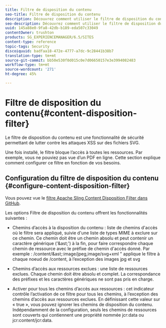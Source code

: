 ```yaml
---
title: Filtre de disposition du contenu
seo-title: Filtre de disposition du contenu
description: Découvrez comment utiliser le filtre de disposition du contenu pour empêcher les attaques XSS.
seo-description: Découvrez comment utiliser le filtre de disposition du contenu pour empêcher les attaques XSS.
uuid: 145a88e0-9fa8-42db-b189-eda507c33049
contentOwner: trushton
products: SG_EXPERIENCEMANAGER/6.5/SITES
content-type: reference
topic-tags: Security
discoiquuid: badfaa18-472e-4777-a7dc-9c28441b38b7
translation-type: tm+mt
source-git-commit: bb50e530f0d015c0e7d06650157e3e3994082483
workflow-type: tm+mt
source-wordcount: '271'
ht-degree: 45%

---
```



# Filtre de disposition du contenu{#content-disposition-filter}

Le filtre de disposition du contenu est une fonctionnalité de sécurité permettant de lutter contre les attaques XSS sur des fichiers SVG.

Une fois installé, le filtre bloque l’accès à toutes les ressources. Par exemple, vous ne pouviez pas vue d’un PDF en ligne. Cette section explique comment configurer ce filtre en fonction de vos besoins.

## Configuration du filtre de disposition du contenu {#configure-content-disposition-filter}

Vous pouvez vue le [filtre Apache Sling Content Disposition Filter dans GitHub](https://github.com/apache/sling-org-apache-sling-security/blob/master/src/main/java/org/apache/sling/security/impl/ContentDispositionFilterConfiguration.java).

Les options Filtre de disposition du contenu offrent les fonctionnalités suivantes :

* Chemins d’accès à la disposition du contenu : liste de chemins d&#39;accès où le filtre sera appliqué, suivie d&#39;une liste de types MIME à exclure sur ce chemin. Ce chemin doit être un chemin absolu et peut contenir un caractère générique (&#39;&amp;ast;&#39;) à la fin, pour faire correspondre chaque chemin de ressource avec le préfixe de chemin d&#39;accès donné. Par exemple : /content/&amp;ast;:image/jpeg,image/svg+xml &quot; applique le filtre à chaque noeud de /content, à l’exception des images jpg et svg

* Chemins d’accès aux ressources exclues : une liste de ressources exclues. Chaque chemin doit être absolu et complet. La correspondance des préfixes et les caractères génériques ne sont pas pris en charge.

* Activer pour tous les chemins d’accès aux ressources : cet indicateur contrôle l’activation de ce filtre pour tous les chemins, à l’exception des chemins d’accès aux ressources exclues. En définissant cette valeur sur « true », vous pouvez ignorer les chemins de disposition du contenu. Indépendamment de la configuration, seuls les chemins de ressources sont couverts qui contiennent une propriété nommée jcr:data ou jcr:content/jcr:data.
